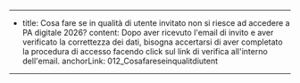 ---
  - title: Cosa fare se in qualità di utente invitato non si riesce ad accedere a PA digitale 2026?
    content: Dopo aver ricevuto l'email di invito e aver verificato la correttezza dei dati, bisogna accertarsi di aver completato la procedura di accesso facendo click sul link di verifica all'interno dell'email.
    anchorLink: 012_Cosafareseinqualitdiutent
---